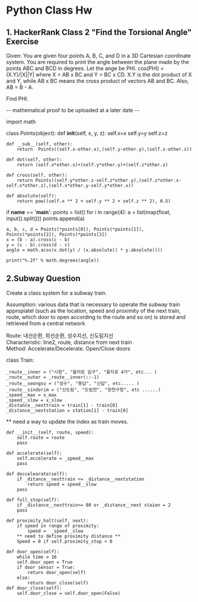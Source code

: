 <h1> Python Class Hw </h1>


<h2> 1. HackerRank Class 2 "Find the Torsional Angle" Exercise </h2>

Given: You are given four points A, B, C, and D in a 3D Cartesian coordinate system. You are required to print the angle between the plane made by the points ABC and BCD in degrees. Let the ange be PHI. 
cos(PHI) = (X.Y)/|X||Y| where X = AB x BC and Y = BC x CD. 
X.Y is the dot product of X and Y, while AB x BC means the cross product of vectors AB and BC. Also, AB = B - A.

Find PHI.


-- mathematical proof  to be uploaded at a later date --



import math

class Points(object):
    def __init__(self, x, y, z):
        self.x=x
        self.y=y
        self.z=z

    def __sub__(self, other):
        return  Points((self.x-other.x),(self.y-other.y),(self.z-other.z))

    def dot(self, other):
        return (self.x*other.x)+(self.y*other.y)+(self.z*other.z)

    def cross(self, other):
        return Points((self.y*other.z-self.z*other.y),(self.z*other.x-self.x*other.z),(self.x*other.y-self.y*other.x))
        
    def absolute(self):
        return pow((self.x ** 2 + self.y ** 2 + self.z ** 2), 0.5)

if __name__ == '__main__':
    points = list()
    for i in range(4):
        a = list(map(float, input().split()))
        points.append(a)

    a, b, c, d = Points(*points[0]), Points(*points[1]), Points(*points[2]), Points(*points[3])
    x = (b - a).cross(c - b)
    y = (c - b).cross(d - c)
    angle = math.acos(x.dot(y) / (x.absolute() * y.absolute()))

    print("%.2f" % math.degrees(angle))





<h2> 2.Subway Question</h2>

Create a class system for a subway train.

Assumption: various data that is necessary to operate the subway train appropiatel (such as the location, speed and proximity of the next train, route, which door to open according to the route and so on) is stored and retrieved from a central network


Route: 내선순환, 외선순환, 성수지선, 신도림지선
<br>
Characteristic: line2, route, distance from next train
<br>
Method: Accelerate/Decelerate. Open/Close doors
<br>

class Train:

	_route__inner = ("시청", "을지로 입구", "을지로 4가", etc... )
	_route__outer = _route__inner(::-1)
	_route__seongsu = ("성수", "용답", "신답", etc..... )
	_route__sindorim = ("신도림", "도림천", "양천구청", etc ......)
	_speed__max = x_max 
	_speed__slow = x_slow
	_distance__nexttrain = train[1] - train[0]
	_distance__nextstation = station[1] - train[0]
** need a way to update the index as train moves.


	def __init__(self, route, speed):
		self.route = route
		pass

	def accelerate(self):
		self.accelerate = _speed__max
		pass

	def deccelearate(self):
		if _ditance__nexttrain <= _distance__nextstation
			return speed = speed__slow
		pass

	def full_stop(self):
		if _distance__nexttrain<= 80 or _distance__next staion = 2
		pass

	def proximity_halt(self, next):
		if speed in range of proximity:
			speed =  _speed__slow
		** need to define proximity distance **
		Speed = 0 if self.proximity_stop < 0
		
	def door_open(self):
		while time = 16
		self.door_open = True
		if door sensor = True:
			return door_open(self)
		else:
			return door_close(self)
	def door_close(self):
 		self.door_close = self.door_open(False)




